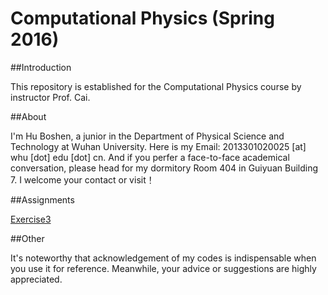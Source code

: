 # **Computational Physics (Spring 2016)**

##Introduction

  This repository is established for the Computational Physics course by instructor Prof. Cai.
  
##About

  I'm Hu Boshen, a junior in the Department of Physical Science and Technology at Wuhan University. Here is my Email: 2013301020025 [at] whu [dot] edu [dot] cn. And if you perfer a face-to-face academical conversation, please head for my dormitory Room 404 in Guiyuan Building 7. I welcome your contact or visit！
  
##Assignments

  [Exercise3](https://github.com/endeavor19/computationalphysics_N2013301020025/blob/master/Exercise3.md) 
  
##Other
  
  It's noteworthy that acknowledgement of my codes is indispensable when you use it for reference. Meanwhile, your advice or suggestions are highly appreciated.
  
